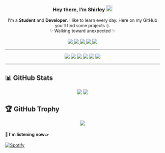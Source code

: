 <h3 align="center">Hey there, I’m Shirley <img src="https://media.giphy.com/media/hvRJCLFzcasrR4ia7z/giphy.gif" width="20px"></h3>
<div align="center">
  I'm a <strong>Student</strong> and <strong>Developer</strong>. I like to learn every day. Here on my GitHub you'll find some projects :). 
</div>

<div align="center">
✨ Walking toward unexpected ✨
</div >

<br>
 
 <div align="center">
  <a align="center" href="https://www.linkedin.com/in/shirley-chuquín-4ab1251a9/">
    <img src="https://img.shields.io/badge/-LinkedIn-0e76a8?style=plastic&logo=linkedIn&logoColor=white">
  </a>
  <a align="center" href="https://twitter.com/shirley_liz">
    <img src="https://img.shields.io/badge/-Twitter-1DA1F2?style=plastic&logo=Twitter&logoColor=white">
  </a>
  <a align="center" href="https://www.instagram.com/shirley_lizz/">
    <img src="https://img.shields.io/badge/-Instagram-833AB4?style=plastic&logo=Instagram&logoColor=white">
  </a>
  <a align="center" href="https://www.facebook.com/shirley.chuquin/">
    <img src="https://img.shields.io/badge/-Facebook-0e76a8?style=plastic&logo=facebook&logoColor=white">
  </a>
  <a>
    <img src="https://komarev.com/ghpvc/?username=shirlizz&logo=GitHub&label=github%20visits&color=336699&logoColor=white&style=flat-square">
  </a>
</div>
 
 
<hr>
<div align="center">
  <img src="https://img.shields.io/badge/-HTML-red?style=for-the-badge&logo=html5&logoColor=white&labelColor=black">
  <img src="https://img.shields.io/badge/-CSS-orange?style=for-the-badge&logo=css3&logoColor=white&labelColor=black">
  <img src="https://img.shields.io/badge/-C-A8B9CC?style=for-the-badge&logo=c&logoColor=white&labelColor=black">
  <img src="https://img.shields.io/badge/-PostgreSQL-4169E1?style=for-the-badge&logo=postgresql&logoColor=white&labelColor=black">
  <img src="https://img.shields.io/badge/-Python-blue?style=for-the-badge&logo=python&logoColor=white&labelColor=black">
  <img src="https://img.shields.io/badge/-JavaScript-purple?style=for-the-badge&logo=javascript&logoColor=white&labelColor=black">
</div>
<hr>

<h2>📊 GitHub Stats</h2>

<div align="center">
  <img src="https://github-readme-stats.vercel.app/api?username=shirlizz&count_private=true&layout=compact&show_icons=true&theme=radical"/>
  <img src="https://github-readme-stats.vercel.app/api/top-langs/?username=shirlizz&count_private=true&layout=compact&show_icons=true&theme=radical"/>
</div>

<h2>🏆 GitHub Trophy</h2>

<div align="center">
  <img src="https://github-profile-trophy.vercel.app/?username=shirlizz&theme=radical"/>
</div>


<h4>📀 I'm listening now:></h4>

[![Spotify](https://novatorem-shirlizz.vercel.app/api/spotify)](https://open.spotify.com/user/22b3kzoc5opmzdgfxhrxu7ujy)



<!--
**shirlizz/shirlizz** is a ✨ _special_ ✨ repository because its `README.md` (this file) appears on your GitHub profile.

Here are some ideas to get you started:

- 🔭 I’m currently working on ...
- 🌱 I’m currently learning ...
- 👯 I’m looking to collaborate on ...
- 🤔 I’m looking for help with ...
- 💬 Ask me about ...
- 📫 How to reach me: ...
- 😄 Pronouns: ...
- ⚡ Fun fact: ...
-->
